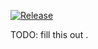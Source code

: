 [![Release](https://github.com/pi-base/vscode/workflows/Release/badge.svg?branch=main)](https://github.com/pi-base/vscode/actions/workflows/release.yml)

TODO: fill this out .